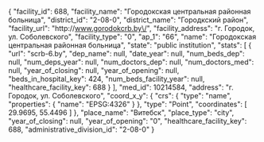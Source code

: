 {
    "facility_id": 688,
    "facility_name": "Городокская центральная районная больница",
    "district_id": "2-08-0",
    "district_name": "Городкский район",
    "facility_url": "http:\/\/www.gorodokcrb.by\/",
    "facility_address": "г. Городок, ул. Соболевского",
    "facility_type": "0",
    "ap_1": "66",
    "name": "Городокская центральная районная больница",
    "state": "public institution",
    "stats": [
        {
            "url": "scrb-6.by",
            "dep_name": null,
            "date_year": null,
            "num_beds_dep": null,
            "num_deps_year": null,
            "num_doctors_dep": null,
            "num_doctors_med": null,
            "year_of_closing": null,
            "year_of_opening": null,
            "beds_in_hospital_key": 424,
            "num_beds_facility_year": null,
            "healthcare_facility_key": 688
        }
    ],
    "med_id": 10214584,
    "address": "г. Городок, ул. Соболевского",
    "coord_x_y": {
        "crs": {
            "type": "name",
            "properties": {
                "name": "EPSG:4326"
            }
        },
        "type": "Point",
        "coordinates": [
            29.9695,
            55.4496
        ]
    },
    "place_name": "Витебск",
    "place_type": "city",
    "year_of_closing": null,
    "year_of_opening": "0",
    "healthcare_facility_key": 688,
    "administrative_division_id": "2-08-0"
}